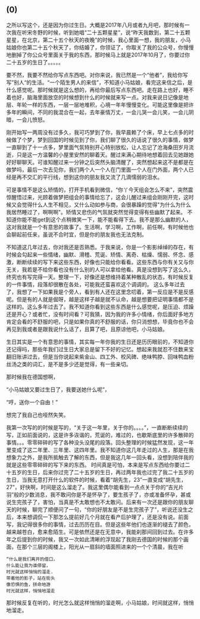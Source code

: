 ## (0)

之所以写这个，还是因为你过生日。大概是2017年八月或者九月吧，那时候有一次我在听宋冬野的时候，听到她唱“二十五颗星星”，说“昨天我数到，第二十五颗星星，在北京，第二十五个秋天的夜晚”的时候，我心里面一想，我的朋友，小马姑娘你也第二十五个秋天了，你结婚了，你领证了，你取关了我的公众号，你慢慢地删掉了你公众号里面关于我的东西，那时候马上就是2017年10月了，你要过你二十五岁的生日了。。。。。

要不然，我要不然给你写点东西吧。对你来说，我已然是一个“他者”，我给你写写”别人“的生活。“一个陌生男人的来信”，不知道小马姑娘，看完这来信之后，是什么感觉呢。那时候就是这么想的，再给你最后写点东西吧。走在路上也好，睡不着也好，脑海里面放空的时候想到什么的时候就来写一点。对我来说日记像是地层、年轮一样的东西，一层一层地堆积，心境一年年慢慢变化。可能这里像是把许多年的瞬间，不同的我混合在一起，去年豪情万丈，一会儿哭一会儿笑，一会儿阴暗，一会儿愤怒。
 
刚开始写一两周没有过多久，我可巧梦到了你，我早晨赖了个床，早上七点多的时候做了个梦，梦到回国的时候见到了你，我们聊了很久的话说了很久的事情，做梦一直聊到了十一点多，梦里面气氛特别开心特别放松，让人忘记了沧海桑田岁月流逝，只是这一方温馨的小屋里安然的聊着天。醒过来满心期待地想着回去见她跟她好好聊聊天。可谁知醒过来一分钟之后突然头脑清醒了，突然想起来这不是都是在做梦吗，最后一次去见你，我们两个人一个人在门里面一个人在门外面，两个人已经是再不交汇的平行线，想到这你的朋友我又流了几滴懦弱的泪水。

可是事情不是这么矫情的，打开手机看到微信，“你丫今天组会怎么不来”，突然震惊醒悟过来，光顾着做梦把组会的事情给忘了，这会儿醒过来组会刚刚开完，这时候又会觉得什么人生不相见，又什么动如参与商，会很暴躁的觉得"为什么为什么我居然睡过了，啊啊啊"。矫情又悲伤的气氛就突然觉得变得有些幽默了起来。
不知道你能不能get到这个点稍微笑一下，能不能看得下去。我不是那么幽默的人，这对我就是一个有意思的故事了。生活啊，学习啊，工作啊，前任啊，有时候他也会聊起前任来，虽说不合时宜，但是你的朋友我也无法克制。

不知道这几年过去，你对我还是否熟悉。于我来说，你是一个影影绰绰的存在，有时候会勾起来一些情绪，幽默、滑稽、荒诞、矫情、离奇、枯燥、懦弱、怀念、感激，断断续续的写下来这些东西，好像也只能给你看看。这些东西与你有关又与你无关，我若是不给你看也没有什么别的人可以拿给他看。真是没想到写了这么久，终究也有写完得一天。整理一下，好像还是想维持着某种散乱的状态，有时候反复的一件事情，段落却很散在各处，可能我还蛮喜欢这个调调的。
这么多年过去了，我想了一下如果我是个旁人，看到有人还在这里念叨着，第一反应是不是反感呢。但是有的人就是倔呀，越是这样子越是就不认命，越是想要把证明事情都不是这样的。这么多年过去了。我不知道你看到这些东西是什么感觉呢，是压迫、烦躁还是开心？或者忙，没有时间看？可我猜，因为我的许多小情绪，你后面好多地方肯定会看的不舒服的吧，只是如果你真的不舒服的话，你只消想想，毕竟你也不会再见到我或者是跟我说什么话了，且算了吧，且原谅他吧，小马姑娘。


生日其实是一个有意思的事情，其实每一年你我的生日还是历历眼前的，不知道你还记得吗，那些年我们过生日大家总是留下不好的记忆。想起来我就忍不住数来宝翻旧账讲过去，但是当你说起来紫金山、四工外、校风碑、绝味鸭脖、回味鸭血粉丝汤之类的词汇，是不是多少还是觉得，有一些亲切。

那时候我在德国想啊，

“小马姑娘又要过生日了，我要送她什么呢”，

“哼，送你一个自由！”

想完了我自己也哑然失笑。

我第一次写的的时候是写的，“关于这一年里，关于你的。。。。”，一直断断续续的写，正如前面说的，这是许多诙谐的，荒诞的，难过的，也歇斯底里的许多散碎的事情。。。零零碎碎的写了各种没头没尾的段落。回头整理的时候猛然发现，这一年里变成了这二年里、三年里、这四年里。我不知道你这几年走过的人生，那是在我想象力之外，是我所抵触去了解的东西，但是我这几年一回头看，没想到陪伴我的就是这些零零碎碎的写下来的东西。 时间真是可怕，本来是写点东西给你要过二十五岁的生日，后来你过完了二十五岁的生日，再过两年我也过完了我二十五岁的生日，当我无意打开什么的软件的时候，看着“胡先生，23”一直变成“胡先生，27”，好快啊，时间是这么溜走了。我这里偶尔能看到一点点关于你的“吉光片羽”般的少数消息，我不敢问你是不是怀孕了，要生孩子了，亦或准备怀孕，甚或说生完孩子了，害怕，当真是不太敢想也不太敢问。后来有一次还是跟你的朋友聊天的时候，聊完了顺便问了一句，“你的好朋友是不是生完孩子了”，听说还没生之后，本来想调侃一下那怎么提前好几个月就在看产后护理了，还是没有说。前面写，我记得很多你的事情，过去历历在目。但是这些年他们也逐渐的褪去了颜色，越来越苍白，愈来愈陌生。可是依然还是在无意中，我能刹那间回到过去。在许多年之后提到你的时候，我又一次如此清晰的浮现起了我刚去德国的时候的那个画面，在那个三层的阁楼上，阳光从一扇斜的墙面照进来的一个个清晨，我在听

```
“什么是我们离开的借口，
什么能让我为谁停留，
时光就这样悄悄的溜走.
带着他的影子，站在街头
像恐惧的鱼，拼命地游
时光就这样，悄悄地溜走
``` 




那时候反复在听的，时光怎么就这样悄悄的溜走啊，小马姑娘，时间就这样，悄悄地溜走。